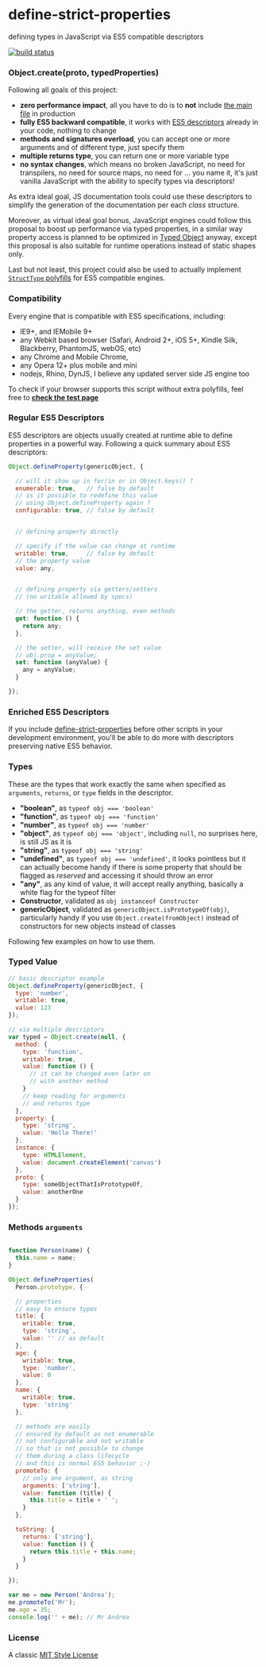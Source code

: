 define-strict-properties
========================

defining types in JavaScript via ES5 compatible descriptors

[![build status](https://secure.travis-ci.org/WebReflection/define-strict-properties.png)](http://travis-ci.org/WebReflection/define-strict-properties)


### Object.create(proto, typedProperties)
Following all goals of this project:

  * **zero performance impact**, all you have to do is to **not** include [the main file](build/define-strict-properties.max.js) in production
  * **fully ES5 backward compatible**, it works with [ES5 descriptors](http://www.ecma-international.org/ecma-262/5.1/#sec-8.10) already in your code, nothing to change
  * **methods and signatures overload**, you can accept one or more arguments and of different type, just specify them
  * **multiple returns type**, you can return one or more variable type
  * **no syntax changes**, which means no broken JavaScript, no need for transpilers, no need for source maps, no need for ... you name it, it's just vanilla JavaScript with the ability to specify types via descriptors!

As extra ideal goal, JS documentation tools could use these descriptors to simplify the generation of the documentation per each _class_ structure.

Moreover, as virtual ideal goal bonus, JavaScript engines could follow this proposal to boost up performance via typed properties, in a similar way property access is planned to be optimized in [Typed Object](http://wiki.ecmascript.org/doku.php?id=harmony:typed_objects) anyway, except this proposal is also suitable for runtime operations instead of static shapes only.

Last but not least, this project could also be used to actually implement [`StructType` polyfills](src/StructType.js) for ES5 compatible engines.

### Compatibility
Every engine that is compatible with ES5 specifications, including:

  * IE9+, and IEMobile 9+
  * any Webkit based browser (Safari, Android 2+, iOS 5+, Kindle Silk, Blackberry, PhantomJS, webOS, etc)
  * any Chrome and Mobile Chrome,
  * any Opera 12+ plus mobile and mini
  * nodejs, Rhino, DynJS, I believe any updated server side JS engine too

To check if your browser supports this script without extra polyfills, feel free to **[check the test page](http://webreflection.github.io/define-strict-properties/test/)**

### Regular ES5 Descriptors
ES5 descriptors are objects usually created at runtime able to define properties in a powerful way.
Following a quick summary about ES5 descriptors:

```javascript
Object.defineProperty(genericObject, {

  // will it show up in for/in or in Object.keys() ?
  enumerable: true,   // false by default
  // is it possible to redefine this value 
  // using Object.defineProperty again ?
  configurable: true, // false by default


  // defining property directly

  // specify if the value can change at runtime
  writable: true,     // false by default
  // the property value
  value: any,


  // defining property via getters/setters
  // (no writable allowed by specs)

  // the getter, returns anything, even methods
  get: function () {
    return any;
  },

  // the setter, will receive the set value
  // obj.prop = anyValue;
  set: function (anyValue) {
    any = anyValue;
  }

});
```


### Enriched ES5 Descriptors
If you include [define-strict-properties](build/define-strict-properties.max.js) before other scripts in your development environment, you'll be able to do more with descriptors preserving native ES5 behavior.


### Types
These are the types that work exactly the same when specified as `arguments`, `returns`, or `type` fields in the descriptor.

  * **"boolean"**, as `typeof obj === 'boolean'`
  * **"function"**, as `typeof obj === 'function'`
  * **"number"**, as `typeof obj === 'number'`
  * **"object"**, as `typeof obj === 'object'`, including `null`, no surprises here, is still JS as it is
  * **"string"**, as `typeof obj === 'string'`
  * **"undefined"**, as `typeof obj === 'undefined'`, it looks pointless but it can actually become handy if there is some property that should be flagged as _reserved_ and accessing it should throw an error
  * **"any"**, as any kind of value, it will accept really anything, basically a white flag for the typeof filter
  * **Constructor**, validated as `obj instanceof Constructor`
  * **genericObject**, validated as `genericObject.isPrototypeOf(obj)`, particularly handy if you use `Object.create(fromObject)` instead of constructors for new objects instead of classes

Following few examples on how to use them.

### Typed Value
```javascript
// basic descriptor example
Object.defineProperty(genericObject, {
  type: 'number',
  writable: true,
  value: 123
});

// via multiple descriptors
var typed = Object.create(null, {
  method: {
    type: 'function',
    writable: true,
    value: function () {
      // it can be changed even later on
      // with another method
    }
    // keep reading for arguments
    // and returns type
  },
  property: {
    type: 'string',
    value: 'Hello There!'
  },
  instance: {
    type: HTMLElement,
    value: document.createElement('canvas')
  },
  proto: {
    type: someObjectThatIsPrototypeOf,
    value: anotherOne
  }
});
```

### Methods `arguments`
```javascript

function Person(name) {
  this.name = name;
}

Object.defineProperties(
  Person.prototype, {

  // properties
  // easy to ensure types
  title: {
    writable: true,
    type: 'string',
    value: '' // as default
  },
  age: {
    writable: true,
    type: 'number',
    value: 0
  },
  name: {
    writable: true,
    type: 'string'
  },

  // methods are easily
  // ensured by default as not enumerable
  // not configurable and not writable
  // so that is not possible to change
  // them during a class lifecycle
  // and this is normal ES5 behavior ;-)
  promoteTo: {
    // only one argument, as string
    arguments: ['string'],
    value: function (title) {
      this.title = title + ' ';
    }
  },

  toString: {
    returns: ['string'],
    value: function () {
      return this.title + this.name;
    }
  }

});

var me = new Person('Andrea');
me.promoteTo('Mr');
me.age = 35;
console.log('' + me); // Mr Andrea
```

### License
A classic [MIT Style License](./LICENSE.txt)